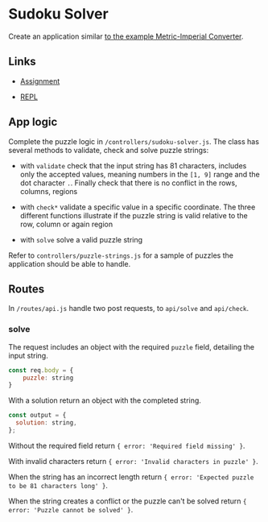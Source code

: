 # Sudoku Solver

Create an application similar [to the example Metric-Imperial Converter](https://sudoku-solver.freecodecamp.rocks/).

## Links

- [Assignment](https://www.freecodecamp.org/learn/quality-assurance/quality-assurance-projects/sudoku-solver)

- [REPL](https://replit.com/@borntofrappe/boilerplate-project-sudoku-solver)

## App logic

Complete the puzzle logic in `/controllers/sudoku-solver.js`. The class has several methods to validate, check and solve puzzle strings:

- with `validate` check that the input string has 81 characters, includes only the accepted values, meaning numbers in the `[1, 9]` range and the dot character `.`. Finally check that there is no conflict in the rows, columns, regions

- with `check*` validate a specific value in a specific coordinate. The three different functions illustrate if the puzzle string is valid relative to the row, column or again region

- with `solve` solve a valid puzzle string

Refer to `controllers/puzzle-strings.js` for a sample of puzzles the application should be able to handle.

## Routes

In `/routes/api.js` handle two post requests, to `api/solve` and `api/check`.

### solve

The request includes an object with the required `puzzle` field, detailing the input string.

```js
const req.body = {
    puzzle: string
}
```

With a solution return an object with the completed string.

```js
const output = {
  solution: string,
};
```

Without the required field return `{ error: 'Required field missing' }`.

With invalid characters return `{ error: 'Invalid characters in puzzle' }`.

When the string has an incorrect length return `{ error: 'Expected puzzle to be 81 characters long' }`.

When the string creates a conflict or the puzzle can't be solved return `{ error: 'Puzzle cannot be solved' }`.
